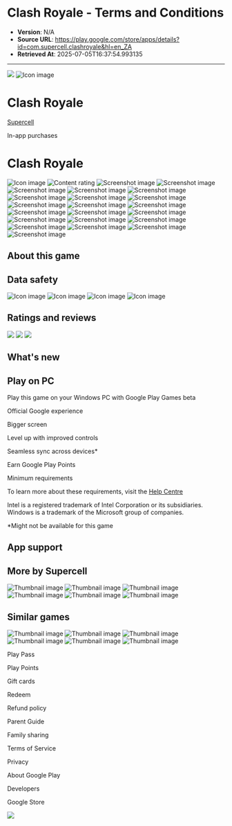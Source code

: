 # Clash Royale - Terms and Conditions

- **Version**: N/A
- **Source URL**: https://play.google.com/store/apps/details?id=com.supercell.clashroyale&hl=en_ZA
- **Retrieved At**: 2025-07-05T16:37:54.993135

---

![](https://fonts.gstatic.com/s/i/productlogos/avatar_anonymous/v4/web-32dp/logo_avatar_anonymous_color_1x_web_32dp.png)
![Icon image](https://play-lh.googleusercontent.com/gnSC6s8-6Tjc4uhvDW7nfrSJxpbhllzYhgX8y374N1LYvWBStn2YhozS9XXaz1T_Pi2q=w240-h480)

# Clash Royale

[Supercell](/store/apps/dev?id=6715068722362591614)

In-app purchases

# Clash Royale

![Icon image](https://play-lh.googleusercontent.com/gnSC6s8-6Tjc4uhvDW7nfrSJxpbhllzYhgX8y374N1LYvWBStn2YhozS9XXaz1T_Pi2q=s48)
![Content rating](https://play-lh.googleusercontent.com/csiz76udPjXmaJddU_1sanHGlQAAbKkvlprK3DSUNmwu1nY3U6qnXRrI2IDMaivooYK1x11oxz3PEO4z=w48-h16)
![Screenshot image](https://play-lh.googleusercontent.com/bulGxtgo07rVxoGZNC4vAakG1t7b-sAAMONfWU-1z9Ge11Yn4sRmBZO2GmoATwOANbI=w526-h296)
![Screenshot image](https://play-lh.googleusercontent.com/M0DIAOCvt6NErF6b-AIK3yyJm1LQse0oSIUZf-IfeQCZvc6OTEherytOiSVKbw7qgw=w526-h296)
![Screenshot image](https://play-lh.googleusercontent.com/oJq1i_ZyDLV6356Wy-uDXBDwWSqriYnInMbjG4bVnTTS1K9RYQMKXsF_qKb0ZoNP0G8=w526-h296)
![Screenshot image](https://play-lh.googleusercontent.com/6-ixsgK9ep8zCGwhtZlDg4EuxhkRMY0i5n3aoidqOnXm6xgB5pNQlYsnKhjSY_8fpbA=w526-h296)
![Screenshot image](https://play-lh.googleusercontent.com/gogASdWjzWglbW6o1gH1ABV-IDlne2Z8dAVOgsIMVTB_YPasuQw-NWC7NDO5SpqRPdA=w526-h296)
![Screenshot image](https://play-lh.googleusercontent.com/ZxjkAc-Aez-Fs2Ysc_1rWdIPlJyX9Y91tfViotexvCjZpgYP28Vr97U2aK6Ib7bqDtE=w526-h296)
![Screenshot image](https://play-lh.googleusercontent.com/AIXIW01gxWUwEug16gQDCboF2JcdRLpM03NbA-XbRwE-5m4uwUvLxuKLlBfpGbhaqNY=w526-h296)
![Screenshot image](https://play-lh.googleusercontent.com/c0aZ4wqkubiwWshfcyCVWEvi20SfJxG6XJHL9nhIKeXudm-VBVX6zm64OgSh5pIX4R3Q=w526-h296)
![Screenshot image](https://play-lh.googleusercontent.com/knbtqbh9dqKaWtkmOjzoAmdp_h0iZ20IsQwaapcU_dYKqHbGhQmUfnMQkYg_J1DacAi1=w526-h296)
![Screenshot image](https://play-lh.googleusercontent.com/YDREdvY2PkTIh2Sg87KQaGfbXKiM0_YDgfSx5jaw0s2O1bAwOoe9EiP7xcEgClxCohQo=w526-h296)
![Screenshot image](https://play-lh.googleusercontent.com/ZBpMhCj8zL36-50dZrlgl112No0Zz2dvqHVWvGf4rEfMPcrCrypT0tCyU6Obd2foI4Q=w526-h296)
![Screenshot image](https://play-lh.googleusercontent.com/cs0pnUrj4kZKBlhWN-clIPOhdkpqUyKx5JAbQeu5ZBD3Ud6gfYB-C2PqKJstKMvRNQ=w526-h296)
![Screenshot image](https://play-lh.googleusercontent.com/woLdO8BYqbJNZiIZlAyfKUSmsz5WEdJq0rg9OdNhqDnHI8XxA8WiC_Thxd68AsrKH8E=w526-h296)
![Screenshot image](https://play-lh.googleusercontent.com/qDG9HTisR1HlBJ8nnKRXN6M596btvpVHaYtjCUS9fYHY4tmlDvnLEwfRkqN4F5dvMTDN=w526-h296)
![Screenshot image](https://play-lh.googleusercontent.com/XW9DlHqW6kNx1rrIC4HAH1LQg9_YwMUFVvYreAw3crVh1luVMZimkHr4E4bqSuozLnM=w526-h296)
![Screenshot image](https://play-lh.googleusercontent.com/e3h87c4zdm_QWe8PZpmd9JvzB2nNSZuVs09VTVV7WrP94QAgmUoA38e6rXGRZtNR51k=w526-h296)
![Screenshot image](https://play-lh.googleusercontent.com/76Fo4qb-Hr-BRM2ajqtRptcrnZJ317uXOd8wl9vr_Y1OsnoIvUfU4cIId4huVB1G6g=w526-h296)
![Screenshot image](https://play-lh.googleusercontent.com/TIqsR-s1am0vUYrAZkgpfmFxgMDjAiYjPuEiX6423bFTr62EnHbZYx_Te5H4bsA9uWx5=w526-h296)
![Screenshot image](https://play-lh.googleusercontent.com/w1TuCyi4u_kx52zMtgGiQd-O-dVZ4n7x3IxO08-jRVZL4h0lgHAkeTB5NYfuOenMa44=w526-h296)
![Screenshot image](https://play-lh.googleusercontent.com/PqZ2j9Xbc1CcpKT3rG60MAM4C0sWTmVhbCDmlL_1pUtfupCOV4BQ_IjIoh63em1H4w=w526-h296)
![Screenshot image](https://play-lh.googleusercontent.com/IP9u9gte2useLze-W6T6lLzr_Wpoi83HN7_aQOUh6isUx3MzxPduc9X1UaKEZwabvoo=w526-h296)

## About this game

## Data safety

![Icon image](https://play-lh.googleusercontent.com/iFstqoxDElUVv4T3KxkxP3OTcuFvWF5ZQQjT7aIxy4n2uaVigCCykxeG6EZV9FQ10X1itPj1oORm=s20)
![Icon image](https://play-lh.googleusercontent.com/12USW7aflgz466ifDehKTnMoAep_VHxDmKJ6jEBoDZWCSefOC-ThRX14Mqe0r8KF9XCzrpMqJts=s20)
![Icon image](https://play-lh.googleusercontent.com/W5DPtvB8Fhmkn5LbFZki_OHL3ZI1Rdc-AFul19UK4f7np2NMjLE5QquD6H0HAeEJ977u3WH4yaQ=s20)
![Icon image](https://play-lh.googleusercontent.com/ohRyQRA9rNfhp7xLW0MtW1soD8SEX45Oec7MyH3FaxtukWUG_6GKVpvh3JiugzryLi7Bia02HPw=s20)

## Ratings and reviews

![](https://play-lh.googleusercontent.com/EGemoI2NTXmTsBVtJqk8jxF9rh8ApRWfsIMQSt2uE4OcpQqbFu7f7NbTK05lx80nuSijCz7sc3a277R67g=s32)
![](https://play-lh.googleusercontent.com/a/ACg8ocJqg2RB0YDk_y9GqNCQ8pmYaPK10Mo9Y-1BxHHlaqheqAmhMg=s32-mo)
![](https://play-lh.googleusercontent.com/a/ACg8ocKsGk-ZxH253XIhKxHZycnSMcxYdpchSOvEi0Mn3G9KiiTeXA=s32-mo)

## What's new

## Play on PC

Play this game on your Windows PC with Google Play Games beta

Official Google experience

Bigger screen

Level up with improved controls

Seamless sync across devices\*

Earn Google Play Points

Minimum requirements

To learn more about these requirements, visit the [Help Centre](https://support.google.com/googleplay?p=eligibility_requirements)

Intel is a registered trademark of Intel Corporation or its subsidiaries. Windows is a trademark of the Microsoft group of companies.

\*Might not be available for this game

## App support

## More by Supercell

![Thumbnail image](https://play-lh.googleusercontent.com/vJkYN1DjWBfyvycAH4AipXaiqJ9i6Ug01zU-qhyFNLrhsMTElDzLNTJ_KBd4g9IKYYc=s64)
![Thumbnail image](https://play-lh.googleusercontent.com/qBUKOws8aKhGRXD1ZnyVaQIwFxyPuM5JM4f1vnzkIlVdredBAKBEgztC_o81j7ixpWU=s64)
![Thumbnail image](https://play-lh.googleusercontent.com/Za8u0ChNK-3mZ3rnLcBirRBTzLYTdqaaAn63Ha9qKZiDp_bF_5u7OGfvWb1dg88WttKw=s64)
![Thumbnail image](https://play-lh.googleusercontent.com/aSVc4PY9GFLOZDo7hyWOoOSbdS40Oracr-ok21tvk4jyugeXne5ZdMU_GcseUF12vqQ=s64)
![Thumbnail image](https://play-lh.googleusercontent.com/gdgWA3BwBVJ-EfdAy_8jvmDgR14YgY_F1gVPMzpv7UHDCcLsPMkctrALT6K1ApzwTQ=s64)
![Thumbnail image](https://play-lh.googleusercontent.com/y_Dr51TrM3NfJO-bFECbGVXsjfFYo-6YjiJfIQwyNBX6VdBW8H8eSEZzpCXcGKKByyw=s64)

## Similar games

![Thumbnail image](https://play-lh.googleusercontent.com/8ddL1kuoNUB5vUvgDVjYY3_6HwQcrg1K2fd_R8soD-e2QYj8fT9cfhfh3G0hnSruLKec=s64)
![Thumbnail image](https://play-lh.googleusercontent.com/iA452xVPtBi5pSj4uWU7-GVnoJexJ6tWwc03VQ-J0R3fmWDlUCX9u9Xp6UlQPCUvJQ=s64)
![Thumbnail image](https://play-lh.googleusercontent.com/y_Dr51TrM3NfJO-bFECbGVXsjfFYo-6YjiJfIQwyNBX6VdBW8H8eSEZzpCXcGKKByyw=s64)
![Thumbnail image](https://play-lh.googleusercontent.com/hO7716hh7NCcFauJedDclX-R3Zh9JmbSs8AUU6TP2edGVILlZM7gmyt_8WPCZELiPQA=s64)
![Thumbnail image](https://play-lh.googleusercontent.com/gdgWA3BwBVJ-EfdAy_8jvmDgR14YgY_F1gVPMzpv7UHDCcLsPMkctrALT6K1ApzwTQ=s64)
![Thumbnail image](https://play-lh.googleusercontent.com/Et6Pwb7qloHJPi6dHkGqtOIaPSb1HbtZ7F5ajm3mC4CNMxD4Z7u7gRzR3jz1b_kBVg=s64)

Play Pass

Play Points

Gift cards

Redeem

Refund policy

Parent Guide

Family sharing

Terms of Service

Privacy

About Google Play

Developers

Google Store

![](https://ssl.gstatic.com/store/images/regionflags/us.png)
